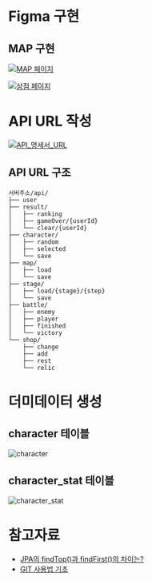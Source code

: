 # Figma 구현
## MAP 구현

[![MAP 페이지](/uploads/87233d456c7f2b8b64e1432503a8c856/image.png)](https://www.figma.com/file/kp8UHDRA1XhZtkWRWxN7XW/Figma---Korea?node-id=85%3A75&t=h5g5sU9CA8HmXnzB-0)

[![상점 페이지](/uploads/4bb1311c36f9f849759ee07f775e821f/image.png)](https://www.figma.com/file/kp8UHDRA1XhZtkWRWxN7XW/Figma---Korea?node-id=108%3A903&t=SvbXj44d8F6irhtz-0)

# API URL 작성
[![API_명세서_URL](/uploads/beeb04380e42119b0fa4cdab20c87450/API_명세서_URL.png)](https://www.notion.so/API-cf52aa1867a24314bffa4d182e644e20)

## API URL 구조

```
서버주소/api/
├── user
├── result/
│   ├── ranking
│   ├── gameOver/{userId}
│   └── clear/{userId}
├── character/
│   ├── random
│   ├── selected
│   └── save
├── map/
│   ├── load
│   └── save
├── stage/
│   ├── load/{stage}/{step}
│   └── save
├── battle/
│   ├── enemy
│   ├── player
│   ├── finished
│   └── victory
└── shop/
    ├── change
    ├── add
    ├── rest
    └── relic

```

# 더미데이터 생성
## character 테이블
![character](/uploads/c4d13216b3fcd37ecbf81b175d7734d5/image.png)

## character_stat 테이블
![character_stat](/uploads/52fa5bfa164fb2683b3896ad760a838f/image.png)

# 참고자료
* [JPA의 findTop()과 findFirst()의 차이는?](https://www.baeldung.com/spring-data-jpa-findfirst-vs-findtop) <br>
* [GIT 사용법 기초](https://backlog.com/git-tutorial/kr/intro/intro1_1.html)
